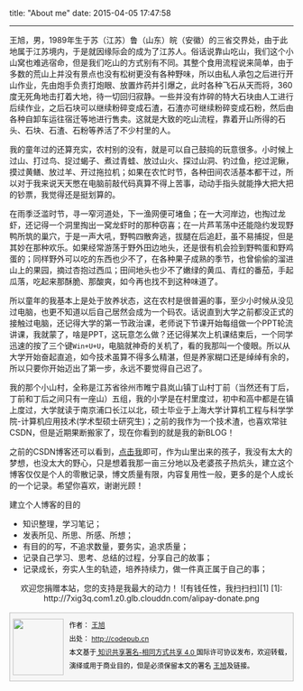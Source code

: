 title: "About me"
date: 2015-04-05 17:47:58

---

王旭，男，1989年生于苏（江苏）鲁（山东）皖（安徽）的三省交界处，由于此地属于江苏境内，于是就因缘际会的成为了江苏人。俗话说靠山吃山，我们这个小山窝也难逃宿命，但是我们吃山的方式别有不同。其整个食用流程说来简单，由于多数的荒山上并没有景点也没有松树更没有各种野味，所以由私人承包之后进行开山作业，先由炮手负责打炮眼、放置炸药并引爆之，此时各种飞石从天而将，360度无死角地击打着大地，待一切回归寂静。一些并没有炸碎的特大石块由人工进行后续作业，之后石块可以继续粉碎变成石渣，石渣亦可继续粉碎变成石粉，然后由各种自卸车运往宿迁等地进行售卖。这就是大致的吃山流程，靠着开山所得的石头、石块、石渣、石粉等养活了不少村里的人。

我的童年过的还算充实，农村别的没有，就是可以自己鼓捣的玩意很多。小时候上过山、打过鸟、捉过蝎子、煮过青蛙、放过山火、探过山洞、钓过鱼，挖过泥鳅，摸过黄鳝、放过羊、开过拖拉机；如果在农忙时节，各种田间农活基本都干过，所以对于我来说天天憋在电脑前敲代码真算不得上苦事，动动手指头就能挣大把大把的钞票，我觉得还是挺划算的。

在雨季泛滥时节，寻一窄河道处，下一渔网便可堵鱼；在一大河岸边，也掏过龙虾，还记得一个洞里掏出一窝龙虾时的那种窃喜；在一片芦苇荡中还能隐约发现野鸭所筑的巢穴，于是一声大吼，野鸭四散奔逃，拔腿在后追赶，虽不易捕捉，但是其妙在那种欢乐。如果经常游荡于野外田边地头，还是很有机会捡到野鸭蛋和野鸡蛋的；同样野外可以吃的东西也少不了，在各种果子成熟的季节，也曾偷偷的溜进山上的果园，摘过杏抱过西瓜；田间地头也少不了嫩绿的黄瓜、青红的番茄，手起瓜落，吃起来那酥脆、那酸爽，如今再也找不到这种味道了。

所以童年的我基本上是处于放养状态，这在农村是很普遍的事，至少小时候从没见过电脑，也更不知道以后自己居然会成为一个码农。话说直到大学之前都没正式的接触过电脑，还记得大学的第一节政治课，老师说下节课开始每组做一个PPT轮流讲课，我就蒙了，啥是PPT，这玩意怎么做？还记得某次上机课结束后，一个同学迅速的按了三个键`Win+U+U`，电脑就神奇的关机了，看的我那叫一个傻眼。所以从大学开始奋起直追，如今技术虽算不得多么精湛，但是养家糊口还是绰绰有余的，所以只要你开始迈出了第一步，永远不要觉得自己迟了。

我的那个小山村，全称是江苏省徐州市睢宁县岚山镇丁山村丁前（当然还有丁后，丁前和丁后之间只有一座山）五组，我的小学是在村里度过，初中和高中都是在镇上度过，大学就读于南京浦口长江以北，硕士毕业于上海大学计算机工程与科学学院-计算机应用技术(学术型硕士研究生)；之前的我作为一个技术渣，也喜欢常驻CSDN，但是近期果断搬家了，现在你看到的就是我的新BLOG！

之前的CSDN博客还可以看到，[点击我](http://blog.csdn.net/shijiebei2009)即可，作为山里出来的孩子，我没有太大的梦想，也没太大的野心，只是想着我那一亩三分地以及老婆孩子热炕头，建立这个博客仅仅是个人的零散记录，博文质量有限，内容复用性一般，更多的是个人成长的一个记录。希望你喜欢，谢谢光顾！


建立个人博客的目的

- 知识整理，学习笔记；
- 发表所见、所思、所感、所想；
- 有目的的写，不追求数量，要务实，追求质量；
- 记录自己学习、思考、总结的过程，分享自己的故事；
- 记录成长，夯实人生的轨迹，培养持续力，做一件真正属于自己的事；
<center>
欢迎您捐赠本站，您的支持是我最大的动力！
![有钱任性，我扫扫扫][1]
[1]: http://7xig3q.com1.z0.glb.clouddn.com/alipay-donate.png
</center>
<br/>

<div style="font-size:12px;border-bottom: #bbbbbb 1px solid; border-left: #bbbbbb 1px solid; background: #f6f6f6; height: 120px; border-top: #bbbbbb 1px solid; border-right: #bbbbbb 1px solid" class=shijiebei2009right><div style="MARGIN-TOP: 10px; FLOAT: left; MARGIN-LEFT: 5px; MARGIN-RIGHT: 10px"><IMG alt="" src="https://avatars3.githubusercontent.com/u/4994697?v=3&u=70a4ca810fb1908f2deeed95f3b962eec64e1787&s=140" width=90 height=100></div><div style="LINE-HEIGHT: 200%; MARGIN-TOP: 10px; COLOR: #000000">作者： <a href="http://shijiebei2009.github.io/">王旭</a> <br/>出处： <a href="http://codepub.cn/">http://codepub.cn</a><br/>本文基于<a target="_blank" title="Creative Commons Attribution-ShareAlike 4.0 International (CC BY-SA 4.0)" href="http://creativecommons.org/licenses/by-sa/4.0/"> 知识共享署名-相同方式共享 4.0 </a>国际许可协议发布，欢迎转载，演绎或用于商业目的，但是必须保留本文的署名 <a href="http://shijiebei2009.github.io/">王旭</a>及链接。</div></div>